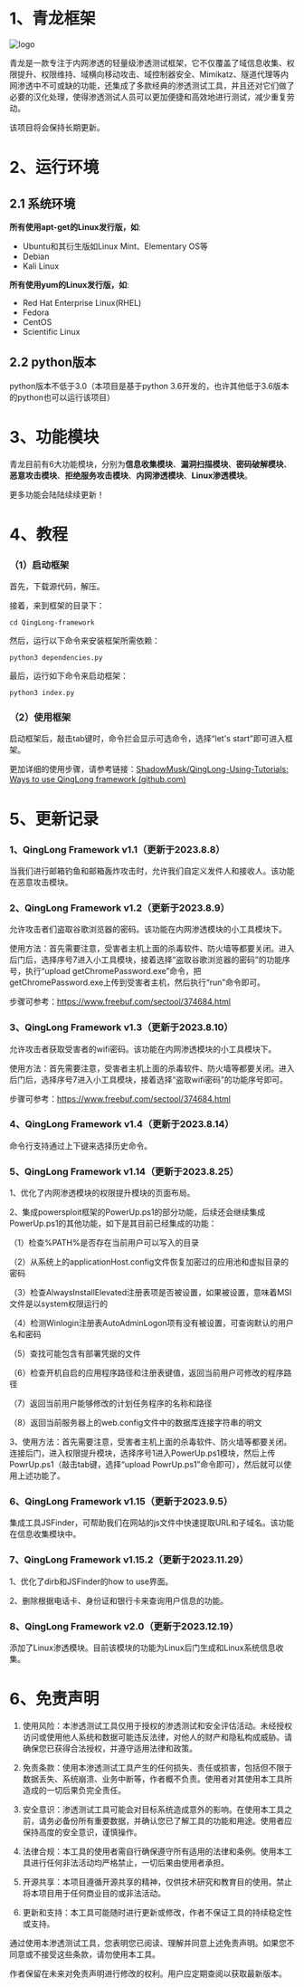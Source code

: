 # 1、青龙框架

![logo](readme.assets/logo.jpg)

青龙是一款专注于内网渗透的轻量级渗透测试框架，它不仅覆盖了域信息收集、权限提升、权限维持、域横向移动攻击、域控制器安全、Mimikatz、隧道代理等内网渗透中不可或缺的功能，还集成了多款经典的渗透测试工具，并且还对它们做了必要的汉化处理，使得渗透测试人员可以更加便捷和高效地进行测试，减少重复劳动。

该项目将会保持长期更新。

# 2、运行环境

## 2.1 系统环境

**所有使用apt-get的Linux发行版，如**:

- Ubuntu和其衍生版如Linux Mint、Elementary OS等
- Debian
- Kali Linux

**所有使用yum的Linux发行版，如**:

- Red Hat Enterprise Linux(RHEL)
- Fedora
- CentOS
- Scientific Linux

## 2.2 python版本

python版本不低于3.0（本项目是基于python 3.6开发的，也许其他低于3.6版本的python也可以运行该项目）

# 3、功能模块          

青龙目前有6大功能模块，分别为**信息收集模块**、**漏洞扫描模块**、**密码破解模块**、**恶意攻击模块**、**拒绝服务攻击模块**、**内网渗透模块**、**Linux渗透模块**。

更多功能会陆陆续续更新！

# 4、教程

### （1）启动框架

首先，下载源代码，解压。

接着，来到框架的目录下：

```shell
cd QingLong-framework
```

然后，运行以下命令来安装框架所需依赖：                         

```shell
python3 dependencies.py
```

最后，运行如下命令来启动框架：

```shell
python3 index.py
```

### （2）使用框架

启动框架后，敲击tab键时，命令拦会显示可选命令，选择“let's start”即可进入框架。

更加详细的使用步骤，请参考链接：[ShadowMusk/QingLong-Using-Tutorials: Ways to use QingLong framework (github.com)](https://github.com/ShadowMusk/QingLong-Using-Tutorials)

# 5、更新记录

### 1、QingLong Framework v1.1（更新于2023.8.8）

当我们进行邮箱钓鱼和邮箱轰炸攻击时，允许我们自定义发件人和接收人。该功能在恶意攻击模块。

### 2、QingLong Framework v1.2（更新于2023.8.9）

允许攻击者们盗取谷歌浏览器的密码。该功能在内网渗透模块的小工具模块下。

使用方法：首先需要注意，受害者主机上面的杀毒软件、防火墙等都要关闭。进入后门后，选择序号7进入小工具模块，接着选择”盗取谷歌浏览器的密码”的功能序号，执行“upload getChromePassword.exe”命令，把getChromePassword.exe上传到受害者主机，然后执行“run”命令即可。

步骤可参考：https://www.freebuf.com/sectool/374684.html

### 3、QingLong Framework v1.3（更新于2023.8.10）

允许攻击者获取受害者的wifi密码。该功能在内网渗透模块的小工具模块下。

使用方法：首先需要注意，受害者主机上面的杀毒软件、防火墙等都要关闭。进入后门后，选择序号7进入小工具模块，接着选择“盗取wifi密码”的功能序号即可。

步骤可参考：https://www.freebuf.com/sectool/374684.html

### 4、QingLong Framework v1.4（更新于2023.8.14）

命令行支持通过上下键来选择历史命令。

### 5、QingLong Framework v1.14（更新于2023.8.25）

1、优化了内网渗透模块的权限提升模块的页面布局。

2、集成powersploit框架的PowerUp.ps1的部分功能，后续还会继续集成PowerUp.ps1的其他功能，如下是其目前已经集成的功能：

（1）检查%PATH%是否存在当前用户可以写入的目录

（2）从系统上的applicationHost.config文件恢复加密过的应用池和虚拟目录的密码

（3）检查AlwaysInstallElevated注册表项是否被设置，如果被设置，意味着MSI文件是以system权限运行的

（4）检测Winlogin注册表AutoAdminLogon项有没有被设置，可查询默认的用户名和密码

（5）查找可能包含有部署凭据的文件

（6）检查开机自启的应用程序路径和注册表键值，返回当前用户可修改的程序路径

（7）返回当前用户能够修改的计划任务程序的名称和路径

（8）返回当前服务器上的web.config文件中的数据库连接字符串的明文

3、使用方法：首先需要注意，受害者主机上面的杀毒软件、防火墙等都要关闭。连接后门，进入权限提升模块，选择序号1进入PowerUp.ps1模块，然后上传PowrUp.ps1（敲击tab键，选择“upload PowrUp.ps1”命令即可），然后就可以使用上述功能了。

### 6、QingLong Framework v1.15（更新于2023.9.5）

集成工具JSFinder，可帮助我们在网站的js文件中快速提取URL和子域名。该功能在信息收集模块中。

### 7、QingLong Framework v1.15.2（更新于2023.11.29）

1、优化了dirb和JSFinder的how to use界面。

2、删除根据电话卡、身份证和银行卡来查询用户信息的功能。

### 8、QingLong Framework v2.0（更新于2023.12.19）

添加了Linux渗透模块。目前该模块的功能为Linux后门生成和Linux系统信息收集。

# 6、免责声明

1. 使用风险：本渗透测试工具仅用于授权的渗透测试和安全评估活动。未经授权访问或使用他人系统和数据可能违反法律，对他人的财产和隐私构成威胁。请确保您已获得合法授权，并遵守适用法律和政策。

2. 免责条款：使用本渗透测试工具产生的任何损失、责任或损害，包括但不限于数据丢失、系统崩溃、业务中断等，作者概不负责。使用者对其使用本工具所造成的一切后果负完全责任。

3. 安全意识：渗透测试工具可能会对目标系统造成意外的影响。在使用本工具之前，请务必备份所有重要数据，并确认您已了解工具的功能和用途。使用者应保持高度的安全意识，谨慎操作。

4. 法律合规：本工具的使用者需自行确保遵守所有适用的法律和条例。使用本工具进行任何非法活动均严格禁止，一切后果由使用者承担。

5. 开源共享：本项目遵循开源共享的精神，仅供技术研究和教育目的使用。禁止将本项目用于任何商业目的或非法活动。

6. 更新和支持：本工具可能随时进行更新或修改，作者不保证工具的持续稳定性或支持。

通过使用本渗透测试工具，您表明您已阅读、理解并同意上述免责声明。如果您不同意或不接受这些条款，请勿使用本工具。

作者保留在未来对免责声明进行修改的权利。用户应定期查阅以获取最新版本。
